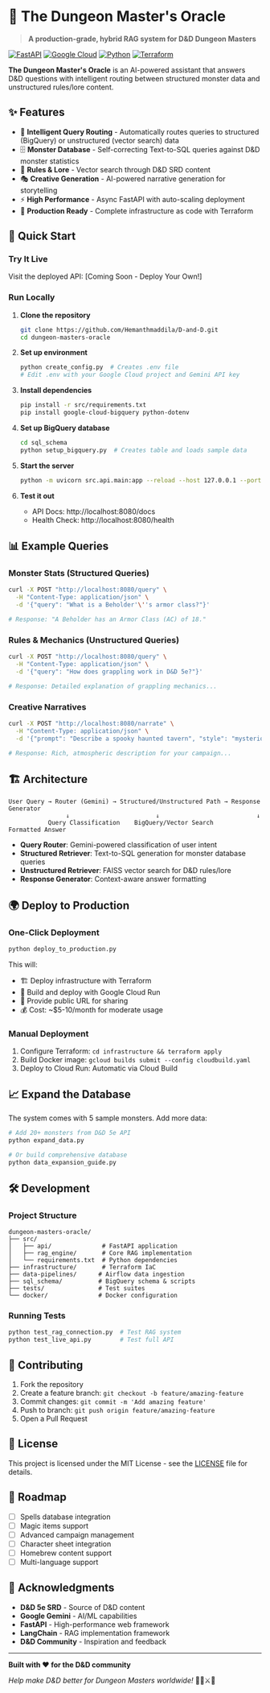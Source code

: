 # 🎲 The Dungeon Master's Oracle

> **A production-grade, hybrid RAG system for D&D Dungeon Masters**

[![FastAPI](https://img.shields.io/badge/FastAPI-005571?style=for-the-badge&logo=fastapi)](https://fastapi.tiangolo.com/)
[![Google Cloud](https://img.shields.io/badge/GoogleCloud-%234285F4.svg?style=for-the-badge&logo=google-cloud&logoColor=white)](https://cloud.google.com/)
[![Python](https://img.shields.io/badge/python-3670A0?style=for-the-badge&logo=python&logoColor=ffdd54)](https://www.python.org/)
[![Terraform](https://img.shields.io/badge/terraform-%235835CC.svg?style=for-the-badge&logo=terraform&logoColor=white)](https://www.terraform.io/)

**The Dungeon Master's Oracle** is an AI-powered assistant that answers D&D questions with intelligent routing between structured monster data and unstructured rules/lore content.

## ✨ **Features**

- 🧠 **Intelligent Query Routing** - Automatically routes queries to structured (BigQuery) or unstructured (vector search) data
- 🗄️ **Monster Database** - Self-correcting Text-to-SQL queries against D&D monster statistics  
- 📖 **Rules & Lore** - Vector search through D&D SRD content
- 🎭 **Creative Generation** - AI-powered narrative generation for storytelling
- ⚡ **High Performance** - Async FastAPI with auto-scaling deployment
- 🔧 **Production Ready** - Complete infrastructure as code with Terraform

## 🚀 **Quick Start**

### **Try It Live**
Visit the deployed API: [Coming Soon - Deploy Your Own!]

### **Run Locally**

1. **Clone the repository**
   ```bash
   git clone https://github.com/Hemanthmaddila/D-and-D.git
   cd dungeon-masters-oracle
   ```

2. **Set up environment**
   ```bash
   python create_config.py  # Creates .env file
   # Edit .env with your Google Cloud project and Gemini API key
   ```

3. **Install dependencies**
   ```bash
   pip install -r src/requirements.txt
   pip install google-cloud-bigquery python-dotenv
   ```

4. **Set up BigQuery database**
   ```bash
   cd sql_schema
   python setup_bigquery.py  # Creates table and loads sample data
   ```

5. **Start the server**
   ```bash
   python -m uvicorn src.api.main:app --reload --host 127.0.0.1 --port 8080
   ```

6. **Test it out**
   - API Docs: http://localhost:8080/docs
   - Health Check: http://localhost:8080/health

## 📊 **Example Queries**

### **Monster Stats** (Structured Queries)
```bash
curl -X POST "http://localhost:8080/query" \
  -H "Content-Type: application/json" \
  -d '{"query": "What is a Beholder'\''s armor class?"}'

# Response: "A Beholder has an Armor Class (AC) of 18."
```

### **Rules & Mechanics** (Unstructured Queries)  
```bash
curl -X POST "http://localhost:8080/query" \
  -H "Content-Type: application/json" \
  -d '{"query": "How does grappling work in D&D 5e?"}'

# Response: Detailed explanation of grappling mechanics...
```

### **Creative Narratives**
```bash
curl -X POST "http://localhost:8080/narrate" \
  -H "Content-Type: application/json" \
  -d '{"prompt": "Describe a spooky haunted tavern", "style": "mysterious"}'

# Response: Rich, atmospheric description for your campaign...
```

## 🏗️ **Architecture**

```
User Query → Router (Gemini) → Structured/Unstructured Path → Response Generator
                ↓                        ↓                           ↓
           Query Classification    BigQuery/Vector Search      Formatted Answer
```

- **Query Router**: Gemini-powered classification of user intent
- **Structured Retriever**: Text-to-SQL generation for monster database queries
- **Unstructured Retriever**: FAISS vector search for D&D rules/lore
- **Response Generator**: Context-aware answer formatting

## 🌍 **Deploy to Production**

### **One-Click Deployment**
```bash
python deploy_to_production.py
```

This will:
- 🏗️ Deploy infrastructure with Terraform
- 🐳 Build and deploy with Google Cloud Run  
- 🔗 Provide public URL for sharing
- 💰 Cost: ~$5-10/month for moderate usage

### **Manual Deployment**
1. Configure Terraform: `cd infrastructure && terraform apply`
2. Build Docker image: `gcloud builds submit --config cloudbuild.yaml`
3. Deploy to Cloud Run: Automatic via Cloud Build

## 📈 **Expand the Database**

The system comes with 5 sample monsters. Add more data:

```bash
# Add 20+ monsters from D&D 5e API
python expand_data.py

# Or build comprehensive database
python data_expansion_guide.py
```

## 🛠️ **Development**

### **Project Structure**
```
dungeon-masters-oracle/
├── src/
│   ├── api/              # FastAPI application
│   ├── rag_engine/       # Core RAG implementation
│   └── requirements.txt  # Python dependencies
├── infrastructure/       # Terraform IaC
├── data-pipelines/      # Airflow data ingestion
├── sql_schema/          # BigQuery schema & scripts
├── tests/               # Test suites
└── docker/              # Docker configuration
```

### **Running Tests**
```bash
python test_rag_connection.py  # Test RAG system
python test_live_api.py        # Test full API
```

## 🤝 **Contributing**

1. Fork the repository
2. Create a feature branch: `git checkout -b feature/amazing-feature`
3. Commit changes: `git commit -m 'Add amazing feature'`
4. Push to branch: `git push origin feature/amazing-feature`
5. Open a Pull Request

## 📄 **License**

This project is licensed under the MIT License - see the [LICENSE](LICENSE) file for details.

## 🎯 **Roadmap**

- [ ] Spells database integration
- [ ] Magic items support  
- [ ] Advanced campaign management
- [ ] Character sheet integration
- [ ] Homebrew content support
- [ ] Multi-language support

## 🙏 **Acknowledgments**

- **D&D 5e SRD** - Source of D&D content
- **Google Gemini** - AI/ML capabilities
- **FastAPI** - High-performance web framework
- **LangChain** - RAG implementation framework
- **D&D Community** - Inspiration and feedback

---

**Built with ❤️ for the D&D community**

*Help make D&D better for Dungeon Masters worldwide!* 🧙‍♂️⚔️🐉 
